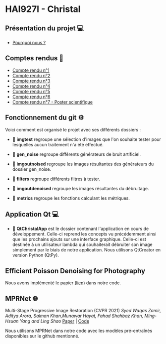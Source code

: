 # HAI927I - Christal

## Présentation du projet 💻

* [Pourquoi nous ?](https://github.com/Christinamrn/HAI927I-Christal/blob/main/Pr%C3%A9sentations/HAI927I%20-%20Choix%20sujet%20-%20D%C3%A9bruitage.pdf)

## Comptes rendus 📝
* [Compte rendu n°1](https://github.com/Christinamrn/HAI927I-Christal/blob/main/Comptes%20Rendus/%5BHAI927I%5D%20Christal%20-%20CR1.pdf)
* [Compte rendu n°2](https://github.com/Christinamrn/HAI927I-Christal/blob/main/Comptes%20Rendus/%5BHAI927I%5D%20Christal%20-%20CR2.pdf)
* [Compte rendu n°3](https://github.com/Christinamrn/HAI927I-Christal/blob/main/Comptes%20Rendus/%5BHAI927I%5D%20Christal%20-%20CR3.pdf)
* [Compte rendu n°4](https://github.com/Christinamrn/HAI927I-Christal/blob/main/Comptes%20Rendus/%5BHAI927I%5D%20Christal%20-%20CR4.pdf)
* [Compte rendu n°5](https://github.com/Christinamrn/HAI927I-Christal/blob/main/Comptes%20Rendus/%5BHAI927I%5D%20Christal%20-%20CR5.pdf)
* [Compte rendu n°6](https://github.com/Christinamrn/HAI927I-Christal/blob/main/Comptes%20Rendus/%5BHAI927I%5D%20Christal%20-%20CR6.pdf)
* [Compte rendu n°7 - Poster scientifique](https://github.com/Christinamrn/HAI927I-Christal/blob/main/Poster/HAI927I%20-%20Christal%20-%20Poster%20A1.png)

## Fonctionnement du git ⚙️
Voici comment est organisé le projet avec ses différents dossiers :

* 📁 **imgtest**  regroupe une sélection d'images que l'on souhaite tester pour lesquelles aucun traitement n'a été effectué.

* 📁 **gen_noise** regroupe différents générateurs de bruit artificiel. 

* 📁 **imgoutnoised**  regroupe les images résultantes des générateurs du dossier gen_noise.

* 📁 **filters** regroupe différents filtres à tester.

* 📁 **imgoutdenoised** regroupe les images résultantes du débruitage.

* 📁 **metrics** regroupe les fonctions calculant les métriques.

## Application Qt 💻
* 📁 **QtChristalApp** est le dossier contenant l'application en cours de développement. Celle-ci reprend les concepts vu précédemment ainsi que les prochains ajouts sur une interface graphique. Celle-ci est destinée à un utilisateur lambda qui souhaiterait débruiter son image simplement par le biais de notre application. Nous utilisons QtCreator en version Python (QtPy).

## Efficient Poisson Denoising for Photography
Nous avons implémenté le papier [(lien)](https://ieeexplore.ieee.org/document/5414042) dans notre code.


## MPRNet 🌐
Multi-Stage Progressive Image Restoration (CVPR 2021) *Syed Waqas Zamir, Aditya Arora, Salman Khan,Munawar Hayat, Fahad Shahbaz Khan, Ming-Hsuan Yang and Ling Shao* [Paper](https://arxiv.org/pdf/2102.02808.pdf)  | [Code](https://github.com/swz30/MPRNet)

Nous utilisons MPRNet dans notre code avec les modèles pré-entraînés disponibles sur le github mentionné.
